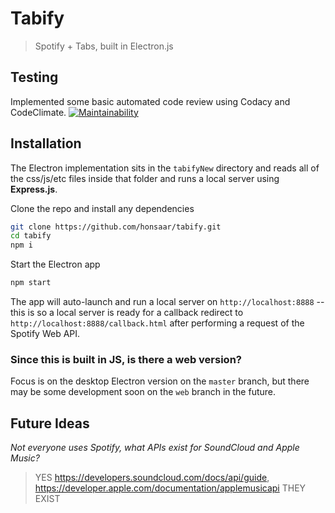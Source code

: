 # Tabify
> Spotify + Tabs, built in Electron.js

## Testing

Implemented some basic automated code review using Codacy and CodeClimate.
[![Maintainability](https://api.codeclimate.com/v1/badges/1d510ec22e1b82c8d825/maintainability)](https://codeclimate.com/github/honsaar/Tabify/maintainability)


## Installation

The Electron implementation sits in the `tabifyNew` directory and reads all of the css/js/etc files inside that folder and runs a local server using **Express.js**.

Clone the repo and install any dependencies
```bash
git clone https://github.com/honsaar/tabify.git
cd tabify
npm i
 ```
Start the Electron app
```bash
npm start 
 ```
The app will auto-launch and run a local server on `http://localhost:8888` -- this is so a local server is ready for a callback redirect to `http://localhost:8888/callback.html` after performing a request of the Spotify Web API.

### Since this is built in JS, is there a web version?

Focus is on the desktop Electron version on the `master` branch, but there may be some development soon on the `web` branch in the future.

## Future Ideas
*Not everyone uses Spotify, what APIs exist for SoundCloud and Apple Music?*
> YES 
https://developers.soundcloud.com/docs/api/guide,
https://developer.apple.com/documentation/applemusicapi THEY EXIST 

